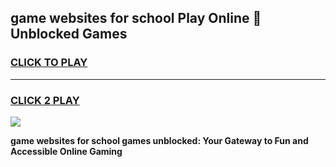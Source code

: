
## game websites for school Play Online 👋 Unblocked Games
<h3>
<a href="https://news.freeplayer.one?title=game_websites_for_school&ref=17GH">CLICK TO PLAY</a></h3>
<hr>

<h3>
<a href="https://news.freeplayer.one?title=game_websites_for_school&ref=17GH">CLICK 2 PLAY</a>
  
</h3>

<a href="https://news.freeplayer.one?title=game_websites_for_school&ref=17GH/"><img src="https://clearcache.store/games.png"></a>


**game websites for school games unblocked: Your Gateway to Fun and Accessible Online Gaming**
